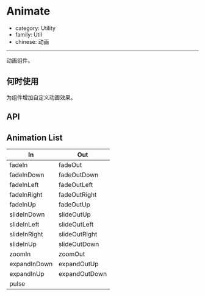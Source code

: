 # Animate

-   category: Utility
-   family: Util
-   chinese: 动画

---

动画组件。

## 何时使用

为组件增加自定义动画效果。

## API

## Animation List

| In           | Out           |
| ------------ | ------------- |
| fadeIn       | fadeOut       |
| fadeInDown   | fadeOutDown   |
| fadeInLeft   | fadeOutLeft   |
| fadeInRight  | fadeOutRight  |
| fadeInUp     | fadeOutUp     |
| slideInDown  | slideOutUp    |
| slideInLeft  | slideOutLeft  |
| slideInRight | slideOutRight |
| slideInUp    | slideOutDown  |
| zoomIn       | zoomOut       |
| expandInDown | expandOutUp   |
| expandInUp   | expandOutDown |
| pulse        |               |

